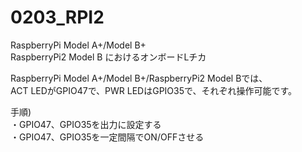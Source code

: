 # 0203_RPI2

RaspberryPi Model A+/Model B+  
RaspberryPi2 Model B におけるオンボードLチカ

RaspberryPi Model A+/Model B+/RaspberryPi2 Model Bでは、  
ACT LEDがGPIO47で、PWR LEDはGPIO35で、それぞれ操作可能です。

手順)  
・GPIO47、GPIO35を出力に設定する  
・GPIO47、GPIO35を一定間隔でON/OFFさせる
